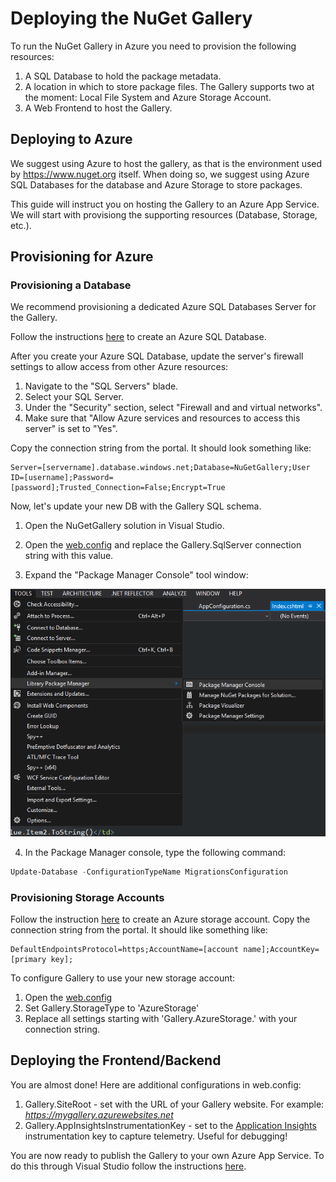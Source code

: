# Deploying the NuGet Gallery

To run the NuGet Gallery in Azure you need to provision the following resources:

1. A SQL Database to hold the package metadata.
2. A location in which to store package files. The Gallery supports two at the moment: Local File System and Azure Storage Account.
3. A Web Frontend to host the Gallery.

## Deploying to Azure

We suggest using Azure to host the gallery, as that is the environment used by https://www.nuget.org itself. When doing so, we suggest using Azure SQL Databases for the database and Azure Storage to store packages.

This guide will instruct you on hosting the Gallery to an Azure App Service. We will start with provisiong the supporting resources (Database, Storage, etc.).

## Provisioning for Azure

### Provisioning a Database

We recommend provisioning a dedicated Azure SQL Databases Server for the Gallery.

Follow the instructions [here](https://docs.microsoft.com/en-us/azure/sql-database/sql-database-get-started-portal) to create an Azure SQL Database.

After you create your Azure SQL Database, update the server's firewall settings to allow access from other Azure resources:

1. Navigate to the "SQL Servers" blade.
2. Select your SQL Server.
3. Under the "Security" section, select "Firewall and and virtual networks".
4. Make sure that "Allow Azure services and resources to access this server" is set to "Yes".

Copy the connection string from the portal. It should look something like:

```
Server=[servername].database.windows.net;Database=NuGetGallery;User ID=[username];Password=[password];Trusted_Connection=False;Encrypt=True
```

Now, let's update your new DB with the Gallery SQL schema. 

1. Open the NuGetGallery solution in Visual Studio.

2. Open the [web.config](https://github.com/NuGet/NuGetGallery/blob/master/src/NuGetGallery/Web.config#L183) and replace the Gallery.SqlServer connection string with this value.

3. Expand the "Package Manager Console" tool window:

![Package Manager Console](images/03-PackageManagerConsole.png)

4. In the Package Manager console, type the following command:

```PowerShell
Update-Database -ConfigurationTypeName MigrationsConfiguration
```

### Provisioning Storage Accounts

Follow the instruction [here](https://docs.microsoft.com/en-us/azure/storage/common/storage-quickstart-create-account?tabs=portal) to create an Azure storage account.
Copy the connection string from the portal. It should like something like:

```
DefaultEndpointsProtocol=https;AccountName=[account name];AccountKey=[primary key];
```

To configure Gallery to use your new storage account:

1. Open the [web.config](https://github.com/NuGet/NuGetGallery/blob/master/src/NuGetGallery/Web.config#L27)
2. Set Gallery.StorageType to 'AzureStorage'
3. Replace all settings starting with 'Gallery.AzureStorage.' with your connection string.

## Deploying the Frontend/Backend

You are almost done! Here are additional configurations in web.config:

1. Gallery.SiteRoot - set with the URL of your Gallery website. For example: _https://mygallery.azurewebsites.net_
1. Gallery.AppInsightsInstrumentationKey - set to the [Application Insights](https://docs.microsoft.com/en-us/azure/azure-monitor/app/app-insights-overview) instrumentation key to capture telemetry. Useful for debugging!

You are now ready to publish the Gallery to your own Azure App Service. To do this through Visual Studio follow the instructions [here](https://docs.microsoft.com/en-us/visualstudio/deployment/quickstart-deploy-to-azure).
